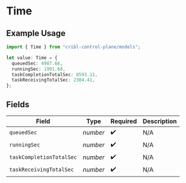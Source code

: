 # Time

## Example Usage

```typescript
import { Time } from "cribl-control-plane/models";

let value: Time = {
  queuedSec: 4987.66,
  runningSec: 1991.68,
  taskCompletionTotalSec: 8593.11,
  taskReceivingTotalSec: 2304.41,
};
```

## Fields

| Field                    | Type                     | Required                 | Description              |
| ------------------------ | ------------------------ | ------------------------ | ------------------------ |
| `queuedSec`              | *number*                 | :heavy_check_mark:       | N/A                      |
| `runningSec`             | *number*                 | :heavy_check_mark:       | N/A                      |
| `taskCompletionTotalSec` | *number*                 | :heavy_check_mark:       | N/A                      |
| `taskReceivingTotalSec`  | *number*                 | :heavy_check_mark:       | N/A                      |